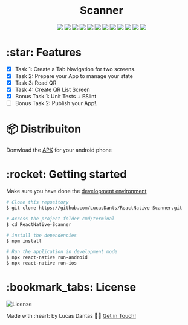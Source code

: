 <h1 align="center">Scanner</h1>

<p align="center">
 <img  src="https://img.shields.io/github/package-json/dependency-version/LucasDants/ReactNative-Scanner/react">
 <img  src="https://img.shields.io/github/package-json/dependency-version/LucasDants/ReactNative-Scanner/react-native" >
  <img  src="https://img.shields.io/github/package-json/dependency-version/LucasDants/ReactNative-Scanner/expo">
 <img  src="https://img.shields.io/github/package-json/dependency-version/LucasDants/ReactNative-Scanner/redux">
 <img  src="https://img.shields.io/github/package-json/dependency-version/LucasDants/ReactNative-Scanner/react-redux">
  <img  src="https://img.shields.io/github/package-json/dependency-version/LucasDants/ReactNative-Scanner/immer">
 <img  src="https://img.shields.io/github/package-json/dependency-version/LucasDants/ReactNative-Scanner/react-native-gesture-handler">
 <img  src="https://img.shields.io/github/package-json/dependency-version/LucasDants/ReactNative-Scanner/react-native-responsive-fontsize">
  <img  src="https://img.shields.io/github/package-json/dependency-version/LucasDants/ReactNative-Scanner/react-native-toast-notifications">
 <img  src="https://img.shields.io/github/package-json/dependency-version/LucasDants/ReactNative-Scanner/styled-components">
  <img  src="https://img.shields.io/github/package-json/dependency-version/LucasDants/ReactNative-Scanner/jest">
  <img  src="https://img.shields.io/github/package-json/dependency-version/LucasDants/ReactNative-Scanner/jest-expo">
</p>

<h1>:star: Features</h1>

- [x] Task 1: Create a Tab Navigation for two screens.
- [x] Task 2: Prepare your App to manage your state 
- [x] Task 3: Read QR
- [x] Task 4: Create QR List Screen
- [x] Bonus Task 1: Unit Tests + ESlint
- [ ] Bonus Task 2: Publish your App!.

<h1>📦 Distribuiton</h1>
<p>Donwload the <a href="https://github.com/LucasDants/ReactNative-Scanner/blob/main/distribuitions/app-release.apk">APK</a> for your android phone </p>

<h1>:rocket: Getting started</h1>
<p>Make sure you have done the <a href="https://reactnative.dev/docs/environment-setup">development environment</a></p>

```bash
# Clone this repository
$ git clone https://github.com/LucasDants/ReactNative-Scanner.git

# Access the project folder cmd/terminal
$ cd ReactNative-Scanner

# install the dependencies
$ npm install

# Run the application in development mode
$ npx react-native run-android
$ npx react-native run-ios


```

<h1>:bookmark_tabs: License</h1>
 <img  src="https://img.shields.io/github/license/LucasDants/ReactNative-Scanner" alt="License">
 
 <p>Made with :heart: by Lucas Dantas 👋🏽 <a href="https://www.linkedin.com/in/LucasDants/">Get in Touch!</a></p>
